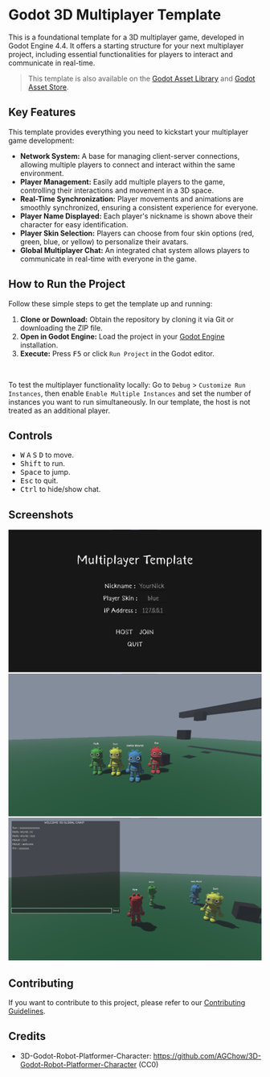 # Godot 3D Multiplayer Template

This is a foundational template for a 3D multiplayer game, developed in Godot Engine 4.4. It offers a starting structure for your next multiplayer project, including essential functionalities for players to interact and communicate in real-time.


> This template is also available on the [Godot Asset Library](https://godotengine.org/asset-library/asset/3377) and [Godot Asset Store](https://store-beta.godotengine.org/asset/devmoreir4/godot-3d-multiplayer-template/).

## Key Features

This template provides everything you need to kickstart your multiplayer game development:

* **Network System:** A base for managing client-server connections, allowing multiple players to connect and interact within the same environment.
* **Player Management:** Easily add multiple players to the game, controlling their interactions and movement in a 3D space.
* **Real-Time Synchronization:** Player movements and animations are smoothly synchronized, ensuring a consistent experience for everyone.
* **Player Name Displayed:** Each player's nickname is shown above their character for easy identification.
* **Player Skin Selection:** Players can choose from four skin options (red, green, blue, or yellow) to personalize their avatars.
* **Global Multiplayer Chat:** An integrated chat system allows players to communicate in real-time with everyone in the game.

## How to Run the Project

Follow these simple steps to get the template up and running:

1. **Clone or Download:** Obtain the repository by cloning it via Git or downloading the ZIP file.
2. **Open in Godot Engine:** Load the project in your [Godot Engine](https://godotengine.org) installation.
3. **Execute:** Press <kbd>F5</kbd> or click `Run Project` in the Godot editor.

<br>

To test the multiplayer functionality locally:
Go to `Debug` > `Customize Run Instances`, then enable `Enable Multiple Instances` and set the number of instances you want to run simultaneously. In our template, the host is not treated as an additional player.

## Controls

* <kbd>W</kbd> <kbd>A</kbd> <kbd>S</kbd> <kbd>D</kbd> to move.
* <kbd>Shift</kbd> to run.
* <kbd>Space</kbd> to jump.
* <kbd>Esc</kbd> to quit.
* <kbd>Ctrl</kbd> to hide/show chat.

## Screenshots

<img src="./.github/img1.png" alt="Image Example" width="700px">
<img src="./.github/img4.PNG" alt="Image Example" width="700px">
<img src="./.github/img3.png" alt="Image Example" width="700px">

## Contributing

If you want to contribute to this project, please refer to our [Contributing Guidelines](CONTRIBUTING.md).

## Credits

* 3D-Godot-Robot-Platformer-Character: https://github.com/AGChow/3D-Godot-Robot-Platformer-Character (CC0)
